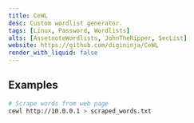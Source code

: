 ```yaml
---
title: CeWL
desc: Custom wordlist generator.
tags: [Linux, Password, Wordlists]
alts: [AssetnoteWordlists, JohnTheRipper, SecList]
website: https://github.com/digininja/CeWL
render_with_liquid: false
---
```


## Examples

```sh
# Scrape words from web page
cewl http://10.0.0.1 > scraped_words.txt
```
